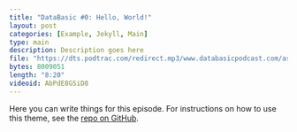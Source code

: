 ```yaml
---
title: "DataBasic #0: Hello, World!"
layout: post
categories: [Example, Jekyll, Main]
type: main
description: Description goes here
file: "https://dts.podtrac.com/redirect.mp3/www.databasicpodcast.com/assets/audio/databasic-e0.mp3"
bytes: 8009051
length: "8:20"
videoid: AbPdE8GSiD8
---
```


Here you can write things for this episode.
For instructions on how to use this theme, see the [repo on GitHub](https://github.com/PandaSekh/Jekyll-Podcaster).
